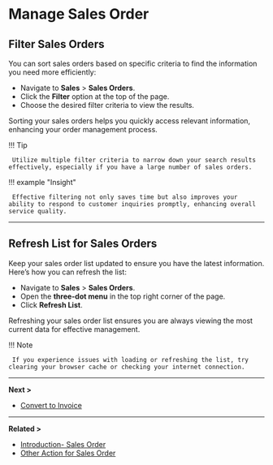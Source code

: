 # **Manage Sales Order**

## **Filter Sales Orders**

You can sort sales orders based on specific criteria to find the information you need more efficiently:

- Navigate to **Sales** > **Sales Orders**.
- Click the **Filter** option at the top of the page.
- Choose the desired filter criteria to view the results.

Sorting your sales orders helps you quickly access relevant information, enhancing your order management process.

!!! Tip

     Utilize multiple filter criteria to narrow down your search results effectively, especially if you have a large number of sales orders.

!!! example "Insight"

     Effective filtering not only saves time but also improves your ability to respond to customer inquiries promptly, enhancing overall service quality.

---

## **Refresh List for Sales Orders**

Keep your sales order list updated to ensure you have the latest information. Here’s how you can refresh the list:

- Navigate to **Sales** > **Sales Orders**.
- Open the **three-dot menu** in the top right corner of the page.
- Click **Refresh List**.

Refreshing your sales order list ensures you are always viewing the most current data for effective management.

!!! Note

     If you experience issues with loading or refreshing the list, try clearing your browser cache or checking your internet connection.

---

**Next >**

- [Convert to Invoice](convert-to-invoice.md)

---

**Related >**

- [Introduction- Sales Order](introduction-so.md)
- [Other Action for Sales Order](other-actions.md)
